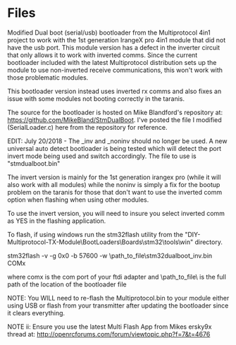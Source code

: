 # Files
Modified Dual boot (serial/usb) bootloader from the Multiprotocol 4in1 project to work with the 1st generation IrangeX pro 4in1 module 
that did not have the  usb port.  This module version has a defect in the inverter circuit that only allows it to work with inverted comms. Since the current bootloader included with the latest Multiprotocol distribution sets up the module to use non-inverted receive communications, this won't work with those problematic modules. 

This bootloader version instead uses inverted rx comms and also fixes an issue with some modules not booting correctly in the taranis.   

The source for the bootloader is hosted on Mike Blandford's repository at: https://github.com/MikeBland/StmDualBoot.  I've posted the file I modified (SerialLoader.c) here from the repository for reference.



EDIT: July 20/2018 -  The _inv and _noninv should no longer be used. A new universal auto detect bootloader is being tested which will detect the port invert mode being used and switch accordingly.  The file to use is "stmdualboot.bin"



 The invert version is mainly for the 1st generation irangex pro (while it will also work with all modules)  while the noninv is simply a fix for the bootup problem on the taranis for those that don't want to use the inverted comm option when flashing when using other modules.
 
 
 
To use the invert version, you will need to insure you select inverted comm as YES in the flashing application.

To flash, if using windows run the stm32flash utility from the "DIY-Multiprotocol-TX-Module\BootLoaders\Boards\stm32\tools\win" directory.

stm32flash -v -g 0x0 -b 57600 -w \path_to_file\stm32dualboot_inv.bin COMx   

where comx is the com port of your ftdi adapter and \path_to_file\ is the full path of the location of the bootloader file

NOTE: You WILL need to re-flash the Multiprotocol.bin to your module either using USB or flash from your transmitter after updating the bootloader since it clears everything.

NOTE ii:  Ensure you use the latest Multi Flash App from Mikes ersky9x thread at: http://openrcforums.com/forum/viewtopic.php?f=7&t=4676








